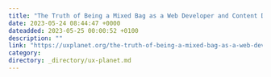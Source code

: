 ```yaml
---
title: "The Truth of Being a Mixed Bag as a Web Developer and Content Designer"
date: 2023-05-24 08:44:47 +0000
dateadded: 2023-05-25 00:00:52 +0100
description: ""
link: "https://uxplanet.org/the-truth-of-being-a-mixed-bag-as-a-web-developer-and-content-designer-45cdc6125010?source=rss----819cc2aaeee0---4"
category:
directory: _directory/ux-planet.md
---
```

